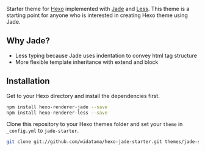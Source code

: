 
Starter theme for [Hexo](http://www.hexo.io) implemented with [Jade](http://jade-lang.com/) and [Less](http://lesscss.org/). This theme is a starting point for anyone who is interested in creating Hexo theme using Jade.

## Why Jade?

- Less typing because Jade uses indentation to convey html tag structure
- More flexible template inheritance with extend and block

## Installation

Get to your Hexo directory and install the dependencies first.

```bash
npm install hexo-renderer-jade --save
npm install hexo-renderer-less --save
```

Clone this repository to your Hexo themes folder and set your `theme` in `_config.yml` to `jade-starter`.

```bash
git clone git://github.com/widatama/hexo-jade-starter.git themes/jade-starter
```
